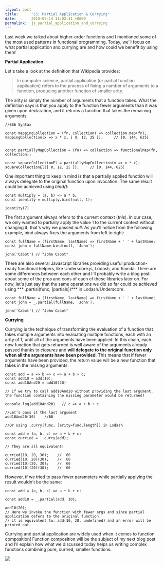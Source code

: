 ```yaml
---
layout: post
title:      "JS: Partial Application & Currying"
date:       2018-05-14 11:02:11 +0000
permalink:  js_partial_application_and_currying
---
```



Last week we talked about higher-order functions and I mentioned some of the most used patterns in functional programming. Today, we'll focus on what partial application and currying are and how could we benefit by using them!

**Partial Application**


Let's take a look at the definition that Wikipedia provides:

> In computer science, partial application (or partial function application) refers to the process of fixing a number of arguments to a function, producing another function of smaller arity.  


The arity is simply the number of arguments that a function takes. What the definition says is that you apply to the function fewer arguments than it was given upon declaration, and it returns a function that takes the remaining arguments. 

```
//ES6 Syntax

const mappingCollection = (fn, collection) => collection.map(fn);
mappingCollection(x => x * x, [ 0, 12, 25 ]);     // [0, 144, 625]


const partiallyMapCollection = (fn) => collection => functionalMap(fn, collection);

const squareCollectionEl = partiallyMapCollection(x => x * x);
squareCollectionEl([ 0, 12, 25 ]);     // [0, 144, 625]
```

One important thing to keep in mind is that a partially applied function will always delegate to the original function upon invocation. The same result could be achieved using *bind()*:

```
const multiply = (a, b) => a * b;
const identity = multiply.bind(null, 1);

identity(7)
```

The first argument always refers to the current context (*this*). In our case, we only wanted to partially apply the value 1 to the current context without changing it, that's why we passed *null*. As you'll notice from the following example, bind always fixes the arguments from left to right:

```
const fullName = (firstName, lastName) => firstName + ' ' + lastName;
const john = fullName.bind(null, 'John');

john('Cabot') // "John Cabot"
```

There are also several Javascript libraries providing useful production-ready functional helpers, like Underscore.js, Lodash, and Ramda. There are some differences between each other and I'll probably write a blog post about some of the pros and cons of each of these libraries later on. For now, let's just say that the same operations we did so far could be achieved using *** .partial(func, [partials])*** in Lodash/Underscore:

```
const fullName = (firstName, lastName) => firstName + ' ' + lastName;
const john = _.partial(fullName, 'John');

john('Cabot') // "John Cabot"
```

**Currying**


Currying is the technique of transforming the evaluation of a function that takes multiple arguments into evaluating multiple functions, each with an arity of 1, until all of the arguments have been applied. In this chain, each new function that gets returned is well aware of the arguments already passed thanks to *closures* and **will delegate to the original function only when all the arguments have been provided**. This means that if fewer arguments have been provided, the return value will be a new function that takes in the missing arguments.

```
const add = a => b => c => a + b + c;
const add10 = add(10);
const add10And20 = add10(20)

// If we try to call add10And20 without providing the last argument, the function containing the missing parameter would be returned!

console.log(add10And20)   // c => a + b + c

//Let's pass it the last argument
add10And20(30)    //60

//Or using .curry(func, [arity=func.length]) in Lodash

const add = (a, b, c) => a + b + c;
const curried = _.curry(add);

// They are all equivalent!

curried(10, 20, 30);    //  60 
curried(10, 20)(30);    //  60
curried(10)(20, 30);    //  60
curried(10)(20)(30);    //  60
```
However, if we tried to pass fewer parameters while partially applying the result wouldn't be the same:

```
const add = (a, b, c) => a + b + c;

const add10 = _.partial(add, 10);

add10(20);
// Here we invoke the function with fewer args and since partial application defers to the original function
// it is equivalent to: add(10, 20, undefined) and an error will be printed out.

```

Currying and partial application are widely used when it comes to function composition! Function composition will be the subject of my next blog post and I'll explain how what we discussed today helps us writing complex functions combining pure, curried, smaller functions.



![](https://encrypted-tbn0.gstatic.com/images?q=tbn:ANd9GcQWfReNpGV_9CvpTESFC_D3o27vMimJFal46DrJ3yP9rmm1Wrw)

